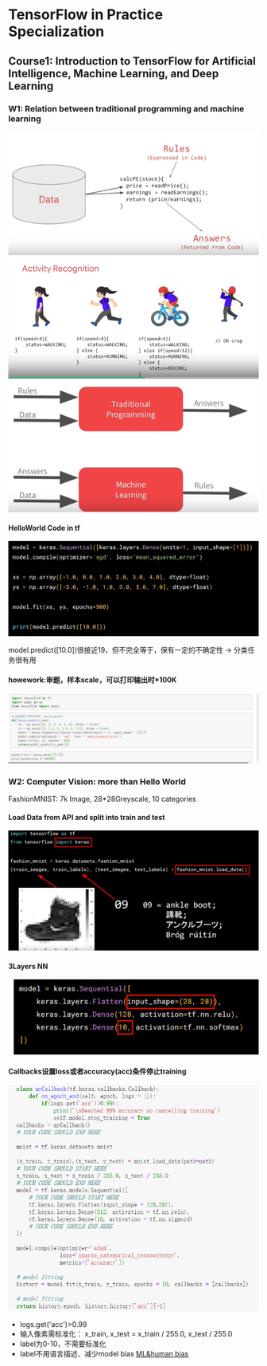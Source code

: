 # TensorFlow in Practice Specialization

## Course1: Introduction to TensorFlow for Artificial Intelligence, Machine Learning, and Deep Learning

### W1: Relation between traditional programming and machine learning

![TradationalProgrammingCodeRule](https://github.com/BeBraveBeCurious/Blog/blob/master/TensorflowPractice/ML1Data_Rule_Code.PNG)
![ComputerVisionLearnRule](https://github.com/BeBraveBeCurious/Blog/blob/master/TensorflowPractice/CV_Rules_labelled_data.PNG)
![TraditionalProgramming&ML](https://github.com/BeBraveBeCurious/Blog/blob/master/TensorflowPractice/ML%26TraditionalProgramming.PNG)

#### HelloWorld Code in tf
![HelloWorld_ALayerNN](https://github.com/BeBraveBeCurious/Blog/blob/master/TensorflowPractice/LinearRegressionTF.PNG)

model.predict([10.0])很接近19，但不完全等于，保有一定的不确定性 -> 分类任务很有用

#### howework:审题，样本scale，可以打印输出时*100K
![exCode](https://github.com/BeBraveBeCurious/Blog/blob/master/TensorflowPractice/LinearRegressionTFhomework.PNG)

### W2: Computer Vision: more than Hello World 
FashionMNIST: 7k Image, 28*28Greyscale, 10 categories


#### Load Data from API and split into train and test
![APIloadData](https://github.com/BeBraveBeCurious/Blog/blob/master/TensorflowPractice/APILoadData.png)

#### 3Layers NN
![ThreelayersNN](https://github.com/BeBraveBeCurious/Blog/blob/master/TensorflowPractice/FlattenDenseDense3Layers.PNG)

#### Callbacks设置loss或者accuracy(acc)条件停止training
![Callbackacc](https://github.com/BeBraveBeCurious/Blog/blob/master/TensorflowPractice/Callbackacc0.99.PNG)

- logs.get('acc')>0.99
- 输入像素需标准化： x_train, x_test = x_train / 255.0, x_test / 255.0 
- label为0-10，不需要标准化
- label不用语言描述、减少model bias
[ML&human bias](https://developers.google.com/machine-learning/fairness-overview/)





